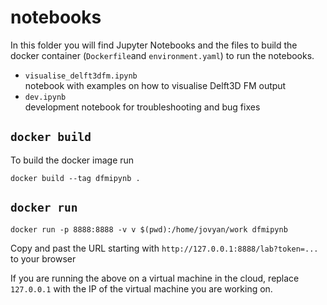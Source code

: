 # notebooks
In this folder you will find Jupyter Notebooks and the files to build the docker container (`Dockerfile`and `environment.yaml`) to run the notebooks.

* `visualise_delft3dfm.ipynb` \
    notebook with examples on how to visualise Delft3D FM output
* `dev.ipynb` \
    development notebook for troubleshooting and bug fixes

## `docker build`

To build the docker image run

    docker build --tag dfmipynb .

## `docker run`

    docker run -p 8888:8888 -v v $(pwd):/home/jovyan/work dfmipynb

Copy and past the URL starting with `http://127.0.0.1:8888/lab?token=...` to your browser

If you are running the above on a virtual machine in the cloud, replace `127.0.0.1` with the IP of the virtual machine you are working on.
